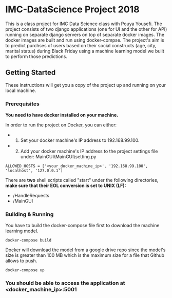 # IMC-DataScience Project 2018

This is a class project for IMC Data Science class with Pouya Yousefi. The project consists of two django applications (one for UI and the other for API) running on separate django servers on top of separate docker images. The docker images are built and run using docker-compse. The project's aim is to predict purchses of users based on their social constructs (age, city, marital status) during Black Friday using a machine learning model we built to perform those predictions. 

## Getting Started

These instructions will get you a copy of the project up and running on your local machine.

### Prerequisites

**You need to have docker installed on your machine.**

In order to run the project on Docker, you can either:
* 1. Set your docker machine's IP address to 192.168.99.100.
* 2. Add your docker machine's IP address to the project settings file under:
MainGUI\MainGUI\setting.py
```
ALLOWED_HOSTS = ['<your_docker_machine_ip>', '192.168.99.100', 'localhost', '127.0.0.1']	
```

There are **two** shell scripts called "start" under the following directories, **make sure that their EOL conversion is set to UNIX (LF):**
* /HandleRequests
* /MainGUI

### Building & Running
You have to build the docker-compose file first to download the machine learning model.

```
docker-compose build
```
Docker will download the model from a google drive repo since the model's size is greater than 100 MB which is the maximum size for a file that Github allows to push.
```
docker-compose up
```

### You should be able to access the application at **<docker_machine_ip>:5001**
